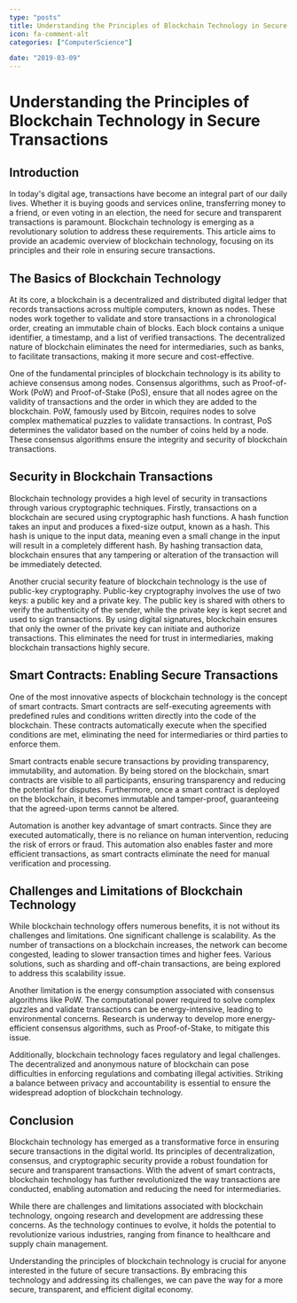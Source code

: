 ```yaml
---
type: "posts"
title: Understanding the Principles of Blockchain Technology in Secure Transactions
icon: fa-comment-alt
categories: ["ComputerScience"]

date: "2019-03-09"
---
```




# Understanding the Principles of Blockchain Technology in Secure Transactions

## Introduction

In today's digital age, transactions have become an integral part of our daily lives. Whether it is buying goods and services online, transferring money to a friend, or even voting in an election, the need for secure and transparent transactions is paramount. Blockchain technology is emerging as a revolutionary solution to address these requirements. This article aims to provide an academic overview of blockchain technology, focusing on its principles and their role in ensuring secure transactions.

## The Basics of Blockchain Technology

At its core, a blockchain is a decentralized and distributed digital ledger that records transactions across multiple computers, known as nodes. These nodes work together to validate and store transactions in a chronological order, creating an immutable chain of blocks. Each block contains a unique identifier, a timestamp, and a list of verified transactions. The decentralized nature of blockchain eliminates the need for intermediaries, such as banks, to facilitate transactions, making it more secure and cost-effective.

One of the fundamental principles of blockchain technology is its ability to achieve consensus among nodes. Consensus algorithms, such as Proof-of-Work (PoW) and Proof-of-Stake (PoS), ensure that all nodes agree on the validity of transactions and the order in which they are added to the blockchain. PoW, famously used by Bitcoin, requires nodes to solve complex mathematical puzzles to validate transactions. In contrast, PoS determines the validator based on the number of coins held by a node. These consensus algorithms ensure the integrity and security of blockchain transactions.

## Security in Blockchain Transactions

Blockchain technology provides a high level of security in transactions through various cryptographic techniques. Firstly, transactions on a blockchain are secured using cryptographic hash functions. A hash function takes an input and produces a fixed-size output, known as a hash. This hash is unique to the input data, meaning even a small change in the input will result in a completely different hash. By hashing transaction data, blockchain ensures that any tampering or alteration of the transaction will be immediately detected.

Another crucial security feature of blockchain technology is the use of public-key cryptography. Public-key cryptography involves the use of two keys: a public key and a private key. The public key is shared with others to verify the authenticity of the sender, while the private key is kept secret and used to sign transactions. By using digital signatures, blockchain ensures that only the owner of the private key can initiate and authorize transactions. This eliminates the need for trust in intermediaries, making blockchain transactions highly secure.

## Smart Contracts: Enabling Secure Transactions

One of the most innovative aspects of blockchain technology is the concept of smart contracts. Smart contracts are self-executing agreements with predefined rules and conditions written directly into the code of the blockchain. These contracts automatically execute when the specified conditions are met, eliminating the need for intermediaries or third parties to enforce them.

Smart contracts enable secure transactions by providing transparency, immutability, and automation. By being stored on the blockchain, smart contracts are visible to all participants, ensuring transparency and reducing the potential for disputes. Furthermore, once a smart contract is deployed on the blockchain, it becomes immutable and tamper-proof, guaranteeing that the agreed-upon terms cannot be altered.

Automation is another key advantage of smart contracts. Since they are executed automatically, there is no reliance on human intervention, reducing the risk of errors or fraud. This automation also enables faster and more efficient transactions, as smart contracts eliminate the need for manual verification and processing.

## Challenges and Limitations of Blockchain Technology

While blockchain technology offers numerous benefits, it is not without its challenges and limitations. One significant challenge is scalability. As the number of transactions on a blockchain increases, the network can become congested, leading to slower transaction times and higher fees. Various solutions, such as sharding and off-chain transactions, are being explored to address this scalability issue.

Another limitation is the energy consumption associated with consensus algorithms like PoW. The computational power required to solve complex puzzles and validate transactions can be energy-intensive, leading to environmental concerns. Research is underway to develop more energy-efficient consensus algorithms, such as Proof-of-Stake, to mitigate this issue.

Additionally, blockchain technology faces regulatory and legal challenges. The decentralized and anonymous nature of blockchain can pose difficulties in enforcing regulations and combating illegal activities. Striking a balance between privacy and accountability is essential to ensure the widespread adoption of blockchain technology.

## Conclusion

Blockchain technology has emerged as a transformative force in ensuring secure transactions in the digital world. Its principles of decentralization, consensus, and cryptographic security provide a robust foundation for secure and transparent transactions. With the advent of smart contracts, blockchain technology has further revolutionized the way transactions are conducted, enabling automation and reducing the need for intermediaries.

While there are challenges and limitations associated with blockchain technology, ongoing research and development are addressing these concerns. As the technology continues to evolve, it holds the potential to revolutionize various industries, ranging from finance to healthcare and supply chain management.

Understanding the principles of blockchain technology is crucial for anyone interested in the future of secure transactions. By embracing this technology and addressing its challenges, we can pave the way for a more secure, transparent, and efficient digital economy.